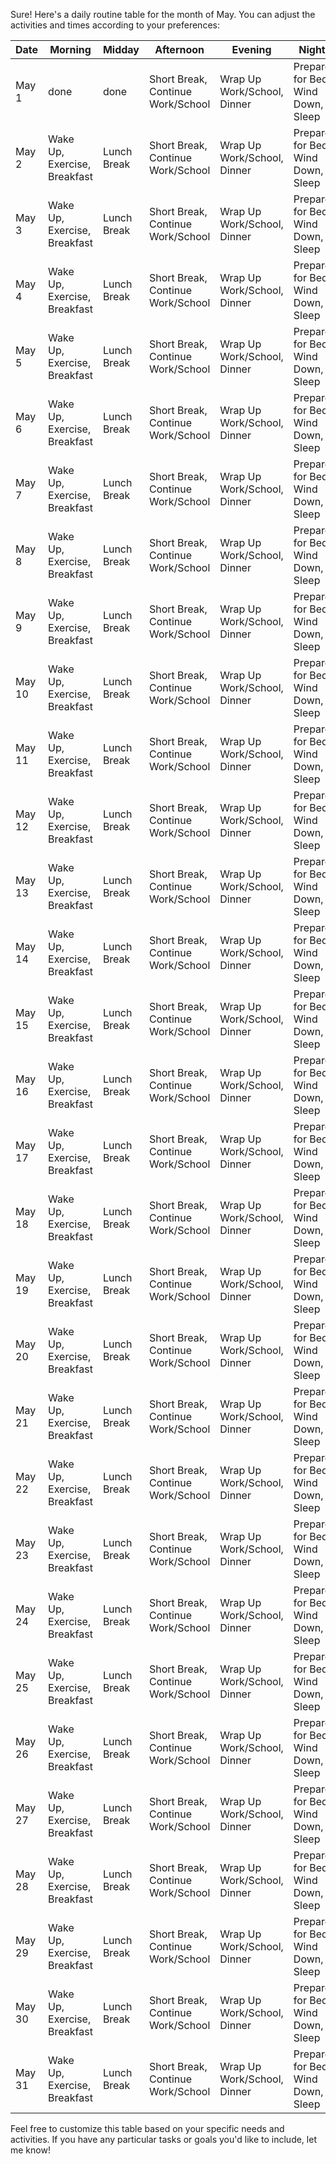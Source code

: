 Sure! Here's a daily routine table for the month of May. You can adjust the activities and times according to your preferences:

| **Date** | **Morning** | **Midday** | **Afternoon** | **Evening** | **Night** |
|----------|-------------|------------|---------------|-------------|-----------|
| May 1    | done | done | Short Break, Continue Work/School | Wrap Up Work/School, Dinner | Prepare for Bed, Wind Down, Sleep |
| May 2    | Wake Up, Exercise, Breakfast | Lunch Break | Short Break, Continue Work/School | Wrap Up Work/School, Dinner | Prepare for Bed, Wind Down, Sleep |
| May 3    | Wake Up, Exercise, Breakfast | Lunch Break | Short Break, Continue Work/School | Wrap Up Work/School, Dinner | Prepare for Bed, Wind Down, Sleep |
| May 4    | Wake Up, Exercise, Breakfast | Lunch Break | Short Break, Continue Work/School | Wrap Up Work/School, Dinner | Prepare for Bed, Wind Down, Sleep |
| May 5    | Wake Up, Exercise, Breakfast | Lunch Break | Short Break, Continue Work/School | Wrap Up Work/School, Dinner | Prepare for Bed, Wind Down, Sleep |
| May 6    | Wake Up, Exercise, Breakfast | Lunch Break | Short Break, Continue Work/School | Wrap Up Work/School, Dinner | Prepare for Bed, Wind Down, Sleep |
| May 7    | Wake Up, Exercise, Breakfast | Lunch Break | Short Break, Continue Work/School | Wrap Up Work/School, Dinner | Prepare for Bed, Wind Down, Sleep |
| May 8    | Wake Up, Exercise, Breakfast | Lunch Break | Short Break, Continue Work/School | Wrap Up Work/School, Dinner | Prepare for Bed, Wind Down, Sleep |
| May 9    | Wake Up, Exercise, Breakfast | Lunch Break | Short Break, Continue Work/School | Wrap Up Work/School, Dinner | Prepare for Bed, Wind Down, Sleep |
| May 10   | Wake Up, Exercise, Breakfast | Lunch Break | Short Break, Continue Work/School | Wrap Up Work/School, Dinner | Prepare for Bed, Wind Down, Sleep |
| May 11   | Wake Up, Exercise, Breakfast | Lunch Break | Short Break, Continue Work/School | Wrap Up Work/School, Dinner | Prepare for Bed, Wind Down, Sleep |
| May 12   | Wake Up, Exercise, Breakfast | Lunch Break | Short Break, Continue Work/School | Wrap Up Work/School, Dinner | Prepare for Bed, Wind Down, Sleep |
| May 13   | Wake Up, Exercise, Breakfast | Lunch Break | Short Break, Continue Work/School | Wrap Up Work/School, Dinner | Prepare for Bed, Wind Down, Sleep |
| May 14   | Wake Up, Exercise, Breakfast | Lunch Break | Short Break, Continue Work/School | Wrap Up Work/School, Dinner | Prepare for Bed, Wind Down, Sleep |
| May 15   | Wake Up, Exercise, Breakfast | Lunch Break | Short Break, Continue Work/School | Wrap Up Work/School, Dinner | Prepare for Bed, Wind Down, Sleep |
| May 16   | Wake Up, Exercise, Breakfast | Lunch Break | Short Break, Continue Work/School | Wrap Up Work/School, Dinner | Prepare for Bed, Wind Down, Sleep |
| May 17   | Wake Up, Exercise, Breakfast | Lunch Break | Short Break, Continue Work/School | Wrap Up Work/School, Dinner | Prepare for Bed, Wind Down, Sleep |
| May 18   | Wake Up, Exercise, Breakfast | Lunch Break | Short Break, Continue Work/School | Wrap Up Work/School, Dinner | Prepare for Bed, Wind Down, Sleep |
| May 19   | Wake Up, Exercise, Breakfast | Lunch Break | Short Break, Continue Work/School | Wrap Up Work/School, Dinner | Prepare for Bed, Wind Down, Sleep |
| May 20   | Wake Up, Exercise, Breakfast | Lunch Break | Short Break, Continue Work/School | Wrap Up Work/School, Dinner | Prepare for Bed, Wind Down, Sleep |
| May 21   | Wake Up, Exercise, Breakfast | Lunch Break | Short Break, Continue Work/School | Wrap Up Work/School, Dinner | Prepare for Bed, Wind Down, Sleep |
| May 22   | Wake Up, Exercise, Breakfast | Lunch Break | Short Break, Continue Work/School | Wrap Up Work/School, Dinner | Prepare for Bed, Wind Down, Sleep |
| May 23   | Wake Up, Exercise, Breakfast | Lunch Break | Short Break, Continue Work/School | Wrap Up Work/School, Dinner | Prepare for Bed, Wind Down, Sleep |
| May 24   | Wake Up, Exercise, Breakfast | Lunch Break | Short Break, Continue Work/School | Wrap Up Work/School, Dinner | Prepare for Bed, Wind Down, Sleep |
| May 25   | Wake Up, Exercise, Breakfast | Lunch Break | Short Break, Continue Work/School | Wrap Up Work/School, Dinner | Prepare for Bed, Wind Down, Sleep |
| May 26   | Wake Up, Exercise, Breakfast | Lunch Break | Short Break, Continue Work/School | Wrap Up Work/School, Dinner | Prepare for Bed, Wind Down, Sleep |
| May 27   | Wake Up, Exercise, Breakfast | Lunch Break | Short Break, Continue Work/School | Wrap Up Work/School, Dinner | Prepare for Bed, Wind Down, Sleep |
| May 28   | Wake Up, Exercise, Breakfast | Lunch Break | Short Break, Continue Work/School | Wrap Up Work/School, Dinner | Prepare for Bed, Wind Down, Sleep |
| May 29   | Wake Up, Exercise, Breakfast | Lunch Break | Short Break, Continue Work/School | Wrap Up Work/School, Dinner | Prepare for Bed, Wind Down, Sleep |
| May 30   | Wake Up, Exercise, Breakfast | Lunch Break | Short Break, Continue Work/School | Wrap Up Work/School, Dinner | Prepare for Bed, Wind Down, Sleep |
| May 31   | Wake Up, Exercise, Breakfast | Lunch Break | Short Break, Continue Work/School | Wrap Up Work/School, Dinner | Prepare for Bed, Wind Down, Sleep |

Feel free to customize this table based on your specific needs and activities. If you have any particular tasks or goals you'd like to include, let me know!
